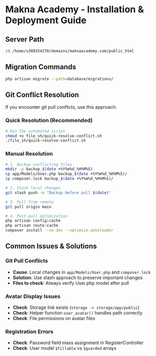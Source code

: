 # Makna Academy - Installation & Deployment Guide

## Server Path

```bash
cd /home/u380354370/domains/maknaacademy.com/public_html
```

## Migration Commands

```bash
php artisan migrate --path=database/migrations/
```

## Git Conflict Resolution

If you encounter git pull conflicts, use this approach:

### Quick Resolution (Recommended)

```bash
# Run the automated script
chmod +x file_sh/quick-resolve-conflict.sh
./file_sh/quick-resolve-conflict.sh
```

### Manual Resolution

```bash
# 1. Backup conflicting files
mkdir -p backup_$(date +%Y%m%d_%H%M%S)
cp app/Models/User.php backup_$(date +%Y%m%d_%H%M%S)/
cp composer.lock backup_$(date +%Y%m%d_%H%M%S)/

# 2. Stash local changes
git stash push -m "Backup before pull $(date)"

# 3. Pull from remote
git pull origin main

# 4. Post-pull optimization
php artisan config:cache
php artisan route:cache
composer install --no-dev --optimize-autoloader
```

## Common Issues & Solutions

### Git Pull Conflicts

-   **Cause**: Local changes in `app/Models/User.php` and `composer.lock`
-   **Solution**: Use stash approach to preserve important changes
-   **Files to check**: Always verify User.php model after pull

### Avatar Display Issues

-   **Check**: Storage link exists (`storage -> storage/app/public`)
-   **Check**: Helper function `user_avatar()` handles path correctly
-   **Check**: File permissions on avatar files

### Registration Errors

-   **Check**: Password field mass assignment in RegisterController
-   **Check**: User model `$fillable` vs `$guarded` arrays
